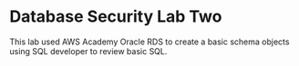 # Database Security Lab Two

This lab used AWS Academy Oracle RDS to create a basic schema objects using SQL developer to review basic SQL. 
